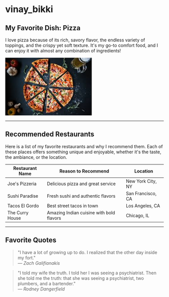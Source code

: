 # vinay_bikki

## My Favorite Dish: Pizza

I love pizza because of its rich, savory flavor, the endless variety of toppings, and the crispy yet soft texture. It's my go-to comfort food, and I can enjoy it with almost any combination of ingredients!

![Pizza](./pizza.jpg)

---

## Recommended Restaurants

Here is a list of my favorite restaurants and why I recommend them. Each of these places offers something unique and enjoyable, whether it's the taste, the ambiance, or the location.

| Restaurant Name     | Reason to Recommend              | Location           |
|---------------------|----------------------------------|--------------------|
| Joe's Pizzeria       | Delicious pizza and great service | New York City, NY  |
| Sushi Paradise       | Fresh sushi and authentic flavors | San Francisco, CA  |
| Tacos El Gordo       | Best street tacos in town        | Los Angeles, CA    |
| The Curry House      | Amazing Indian cuisine with bold flavors | Chicago, IL     |


---

## Favorite Quotes

> "I have a lot of growing up to do. I realized that the other day inside my fort."  
*— Zach Galifianakis*

> "I told my wife the truth. I told her I was seeing a psychiatrist. Then she told me the truth: that she was seeing a psychiatrist, two plumbers, and a bartender."  
*— Rodney Dangerfield*




